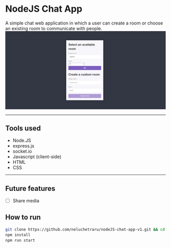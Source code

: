 # NodeJS Chat App
A simple chat web application in which a user can create a room or choose an existing room to communicate with people.
![Preview image](./public/img/preview.jpg)

---

## Tools used
- Node.JS
- express.js
- socket.io
- Javascript (client-side)
- HTML
- CSS

  
---
## Future features
- [ ] Share media


## How to run
```bash
git clone https://github.com/neluchetraru/nodeJS-chat-app-v1.git && cd nodeJS-chat-app-v1
npm install
npm run start
```
